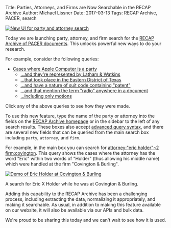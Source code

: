 Title: Parties, Attorneys, and Firms are Now Searchable in the RECAP Archive 
Author: Michael Lissner
Date: 2017-03-13
Tags: RECAP Archive, PACER, search

<div class="right-image">
    <a href="https://www.courtlistener.com/recap/">
        <img src="{static}/images/party-atty-search.png"
             alt="New UI for party and attorney search"
             class="img-responsive border">
    </a>
</div>

Today we are launching party, attorney, and firm search for the [RECAP Archive of PACER documents][archive]. This unlocks powerful new ways to do your research. 

For example, consider the following queries:
 
  - [Cases where Apple Computer is a party][apple]
    - [...and they're represented by Latham & Watkins][ap-wat]
    - [...that took place in the Eastern District of Texas][east]
    - [...and have a nature of suit code containing "patent"][patent]
    - [...and that mention the term "radio" anywhere in a document][radio]
    - [...including only motions][mo-only]
    
Click any of the above queries to see how they were made.

To use this new feature, type the name of the party or attorney into the fields on the [RECAP Archive homepage][archive] or in the sidebar to the left of any search results. These boxes also accept [advanced query syntax][adv], and there are several new fields that can be queried from the main search box including `party`, `attorney`, and `firm`. 

For example, in the main box you can search for [attorney:"eric holder"~2 firm:covington][holder]. This query shows the cases where the attorney has the word "Eric" within two words of "Holder" (thus allowing his middle name) which were handled at the firm "Covington & Burling".

<div class="left-image">
    <a href="https://www.courtlistener.com/?q=attorney%3A%22eric+holder%22~2+firm%3Acovington&type=r&order_by=score+desc">
       <img src="{static}/images/holder-at-covington.png"
                    alt="Demo of Eric Holder at Covington & Burling"
                   class="img-responsive border"/>
    </a>
    <p class="caption">A search for Eric X Holder while he was at Covington & Burling.</p>
</div>
<div class="clearfix"></div>

Adding this capability to the RECAP Archive has been a challenging process, including extracting the data, normalizing it appropriately, and making it searchable. As usual, in addition to making this feature available on our website, it will also be available via our APIs and bulk data. 

We're proud to be sharing this today and we can't wait to see how it is used.


[archive]: https://www.courtlistener.com/recap/
[apple]: https://www.courtlistener.com/?q=&type=r&order_by=score+desc&party_name=apple
[ap-wat]: https://www.courtlistener.com/?q=firm%3A(latham+watkins)&type=r&order_by=score+desc&party_name=apple
[east]: https://www.courtlistener.com/?q=firm%3A(latham+watkins)&type=r&order_by=score+desc&party_name=apple&court=txed
[patent]: https://www.courtlistener.com/?q=firm%3A(latham+watkins)&type=r&order_by=score+desc&nature_of_suit=patent&party_name=apple&court=txed
[radio]: https://www.courtlistener.com/?q=firm%3A(latham+watkins)+radio&type=r&order_by=score+desc&nature_of_suit=patent&party_name=apple&court=txed
[mo-only]: https://www.courtlistener.com/?q=firm%3A(latham+watkins)+radio&type=r&order_by=score+desc&description=motion&nature_of_suit=patent&party_name=apple&court=txed
[adv]: https://www.courtlistener.com/search/advanced-techniques/
[holder]: https://www.courtlistener.com/?q=attorney%3A%22eric+holder%22~2+firm%3Acovington&type=r&order_by=score+desc
